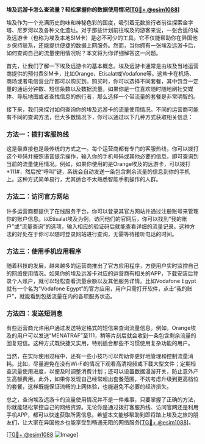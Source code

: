 **埃及远游卡怎么查流量？轻松掌握你的数据使用情况[[TG💪+ @esim1088](https://t.me/s/esim1088)]**

埃及作为一个充满历史韵味和神秘色彩的国度，吸引着无数旅行者前往探索金字塔、尼罗河以及各种文化遗址。对于那些计划前往埃及的游客来说，一张合适的埃及远游卡（也称为埃及本地SIM卡）是必不可少的工具。它不仅能帮助你在异国他乡保持联系，还能提供便捷的数据上网服务。然而，当你拥有一张埃及远游卡后，如何查询自己的流量使用情况呢？本文将为你详细解答这一问题。

首先，让我们了解一下埃及远游卡的基本概念。埃及远游卡通常是由埃及当地运营商提供的预付费SIM卡，比如Orange、Etisalat或Vodafone等。这些卡在机场、商场或者电信营业厅都可以购买到。购买时，你可以选择不同套餐，其中包含一定量的通话分钟数、短信条数以及数据流量。如果你是一位喜欢随时随地刷社交媒体、导航地图或者查找信息的旅行者，那么选择一个带流量的套餐是非常明智的。

接下来，我们来探讨如何查询你的埃及远游卡的流量使用情况。不同的运营商可能有不同的查询方法，但大多数情况下，你可以通过以下几种方式获取相关信息：

### 方法一：拨打客服热线
这是最直接也是最传统的方式之一。每个运营商都有专门的客服热线，你可以拨打这个号码并按照语音提示操作，输入你的手机号码或其他必要的信息，即可查询到当前的流量使用情况。例如，如果你使用的是Orange埃及的远游卡，可以拨打*111#，然后按“呼叫”键，系统会自动发送一条包含剩余流量的信息到你的手机上。这种方式简单易行，尤其适合不太熟悉智能手机操作的人群。

### 方法二：访问官方网站
许多运营商都提供了在线服务平台，你可以登录其官方网站并通过注册账号来管理你的账户信息。以Etisalat埃及为例，访问他们的官网后，你可以找到“我的账户”或“流量查询”的选项，输入相应的验证码后就能查看详细的流量记录。这种方法的好处在于你可以随时登录网站进行查询，无需等待接听电话的时间。

### 方法三：使用手机应用程序
随着科技的发展，越来越多的运营商推出了官方应用程序，方便用户实时监控自己的网络使用情况。如果你的埃及远游卡对应的运营商有相关的APP，下载安装后登录个人账户，就可以轻松查看流量余额以及其他服务详情。比如Vodafone Egypt就有一个名为“Vodafone Egypt”的官方应用，用户只需打开软件，点击“我的账户”，就能看到包括流量在内的各项服务状态。

### 方法四：发送短消息
有些运营商允许用户通过发送特定格式的短信来查询流量信息。例如，Orange埃及的用户可以发送“MENATRAF”至111，稍等片刻后就会收到一条包含剩余流量的回复短信。这种方式既快捷又实用，特别适合那些不习惯使用复杂功能的用户。

当然，在实际使用过程中，还有一些小技巧可以帮助你更好地管理和控制流量消耗。比如，尽量避免在没有Wi-Fi的情况下观看高清视频或下载大型文件；定期检查流量使用进度，以便及时调整消费计划；还可以设置数据漫游开关，防止意外产生高额费用。此外，如果你发现自己经常超出套餐范围，不妨考虑升级到更高档位的套餐，这样既能保证流畅的上网体验，也能避免不必要的经济损失。

总之，查询埃及远游卡的流量使用情况并不是一件难事，只要掌握了正确的方法，你就能轻松掌控自己的网络资源。无论你是通过拨打客服热线、访问官网还是利用手机APP，都可以快速获取所需信息。希望本文能够帮助到即将踏上埃及之旅的朋友们，让大家在异国他乡也能享受到畅通无阻的网络服务[[TG💪+ @esim1088](https://t.me/s/esim1088)]。

[[TG💪+ @esim1088](https://t.me/s/esim1088) ![Image](https://i.postimg.cc/4NQfJmqS/Snipaste-2025-05-13-00-14-12.png)]